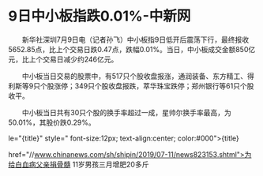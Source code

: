 # 9日中小板指跌0.01%-中新网

　　新华社深圳7月9日电（记者孙飞）中小板指9日低开后震荡下行，最终报收5652.85点，比上个交易日跌0.47点，跌幅0.01%。当日，中小板成交金额850亿元，比上个交易日减少约246亿元。

　　中小板当日交易的股票中，有517只个股收盘报涨，通润装备、东方精工、得利斯等9只个股涨停；349只个股收盘报跌，萃华珠宝跌停；郑州银行等61只个股收平。

　　中小板当日共有30只个股的换手率超过一成，星帅尔换手率最高，为50.01%，其股价跌0.29%。

le="{title}" style=" font-size:12px; text-align:center; color:#000">{title}

href="//www.chinanews.com/sh/shipin/2019/07-11/news823153.shtml">为给白血病父亲捐骨髓 11岁男孩三月增肥20多斤

